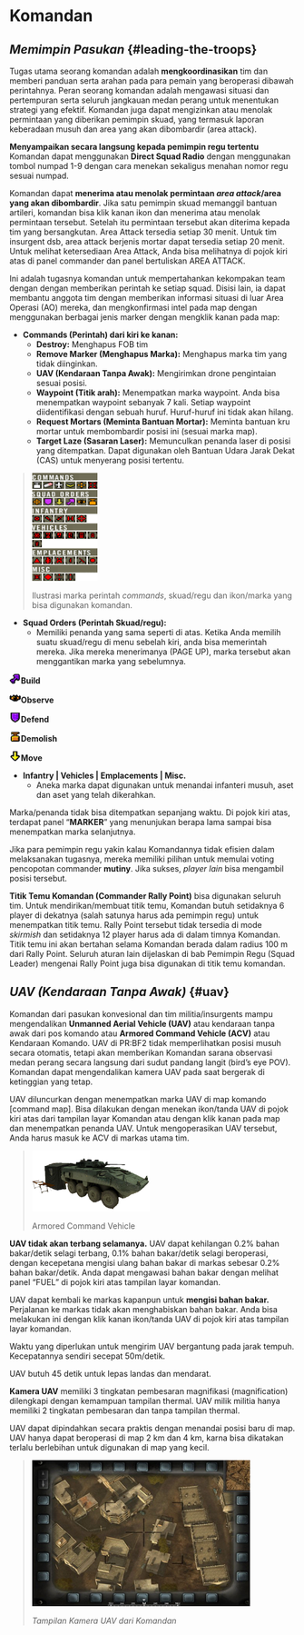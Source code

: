 # Komandan

## _Memimpin Pasukan_ {#leading-the-troops}

Tugas utama seorang komandan adalah **mengkoordinasikan** tim dan memberi panduan serta arahan pada para pemain yang beroperasi dibawah perintahnya. Peran seorang komandan adalah mengawasi situasi dan pertempuran serta seluruh jangkauan medan perang untuk menentukan strategi yang efektif. Komandan juga dapat mengizinkan atau menolak permintaan yang diberikan pemimpin skuad, yang termasuk laporan keberadaan musuh dan area yang akan dibombardir (area attack).

**Menyampaikan secara langsung kepada pemimpin regu tertentu** Komandan dapat menggunakan **Direct Squad Radio** dengan menggunakan tombol numpad 1-9 dengan cara menekan sekaligus menahan nomor regu sesuai numpad.

Komandan dapat **menerima atau menolak permintaan _area attack_/area yang akan dibombardir**. Jika satu pemimpin skuad memanggil bantuan artileri, komandan bisa klik kanan ikon dan menerima atau menolak permintaan tersebut. Setelah itu permintaan tersebut akan diterima kepada tim yang bersangkutan. Area Attack tersedia setiap 30 menit. Untuk tim insurgent dsb, area attack berjenis mortar dapat tersedia setiap 20 menit. Untuk melihat ketersediaan Area Attack, Anda bisa melihatnya di pojok kiri atas di panel commander dan panel bertuliskan AREA ATTACK.

Ini adalah tugasnya komandan untuk mempertahankan kekompakan team dengan dengan memberikan perintah ke setiap squad. Disisi lain, ia dapat membantu anggota tim dengan memberikan informasi situasi di luar Area Operasi (AO) mereka, dan mengkonfirmasi intel pada map dengan menggunakan berbagai jenis marker dengan mengklik kanan pada map:

* **Commands (Perintah) dari kiri ke kanan:**
  * **Destroy:** Menghapus FOB tim
  * **Remove Marker (Menghapus Marka):** Menghapus marka tim yang tidak diinginkan.
  * **UAV (Kendaraan Tanpa Awak):** Mengirimkan drone pengintaian sesuai posisi.
  * **Waypoint (Titik arah):** Menempatkan marka waypoint. Anda bisa menempatkan waypoint sebanyak 7 kali. Setiap waypoint diidentifikasi dengan sebuah huruf. Huruf-huruf ini tidak akan hilang.
  * **Request Mortars (Meminta Bantuan Mortar):** Meminta bantuan kru mortar untuk membombardir posisi ini (sesuai marka map).
  * **Target Laze (Sasaran Laser):** Memunculkan penanda laser di posisi yang ditempatkan. Dapat digunakan oleh Bantuan Udara Jarak Dekat (CAS) untuk menyerang posisi tertentu.

> ![](../assets/commands.png)
>
> Ilustrasi marka perintah _commands_, skuad/regu dan ikon/marka yang bisa digunakan komandan.

* **Squad Orders (Perintah Skuad/regu):**
  * Memiliki penanda yang sama seperti di atas. Ketika Anda memilih suatu skuad/regu di menu sebelah kiri, anda bisa memerintah mereka. Jika mereka menerimanya (PAGE UP), marka tersebut akan menggantikan marka yang sebelumnya.

![](../assets/build.png)**Build** 

![](../assets/observe.png)**Observe**

![](../assets/defendmarker.png)**Defend** 

![](../assets/demolish.png)**Demolish** 

![](../assets/move.png)**Move**

* **Infantry \| Vehicles \| Emplacements \| Misc.**
  * Aneka marka dapat digunakan untuk menandai infanteri musuh, aset dan aset yang telah dikerahkan.

Marka/penanda tidak bisa ditempatkan sepanjang waktu. Di pojok kiri atas, terdapat panel “**MARKER**” yang menunjukan berapa lama sampai bisa menempatkan marka selanjutnya.

Jika para pemimpin regu yakin kalau Komandannya tidak efisien dalam melaksanakan tugasnya, mereka memiliki pilihan untuk memulai voting pencopotan commander **mutiny**. Jika sukses, _player lain_ bisa mengambil posisi tersebut.

**Titik Temu Komandan (Commander Rally Point)** bisa digunakan seluruh tim. Untuk mendirikan/membuat titik temu, Komandan butuh setidaknya 6 player di dekatnya (salah satunya harus ada pemimpin regu) untuk menempatkan titik temu. Rally Point tersebut tidak tersedia di mode _skirmish_ dan setidaknya 12 player harus ada di dalam timnya Komandan. Titik temu ini akan bertahan selama Komandan berada dalam radius 100 m dari Rally Point. Seluruh aturan lain dijelaskan di bab Pemimpin Regu (Squad Leader) mengenai Rally Point juga bisa digunakan di titik temu komandan.

## _UAV (Kendaraan Tanpa Awak)_ {#uav}

Komandan dari pasukan konvesional dan tim militia/insurgents mampu mengendalikan **Unmanned Aerial Vehicle (UAV)** atau kendaraan tanpa awak dari pos komando atau **Armored Command Vehicle (ACV)** atau Kendaraan Komando. UAV di PR:BF2 tidak memperlihatkan posisi musuh secara otomatis, tetapi akan memberikan Komandan sarana observasi  medan perang secara langsung dari sudut pandang langit (bird’s eye POV). Komandan dapat mengendalikan kamera UAV pada saat bergerak di ketinggian yang tetap.

UAV diluncurkan dengan menempatkan marka UAV di map komando [command map]. Bisa dilakukan dengan menekan ikon/tanda UAV di pojok kiri atas dari tampilan layar Komandan atau dengan klik kanan pada map dan menempatkan penanda UAV. Untuk mengoperasikan UAV tersebut, Anda harus masuk ke ACV di markas utama tim.

> ![](../assets/acvv.png)
>
> Armored Command Vehicle

**UAV tidak akan terbang selamanya.** UAV dapat kehilangan 0.2% bahan bakar/detik selagi terbang, 0.1% bahan bakar/detik selagi beroperasi, dengan kecepetana mengisi ulang bahan bakar di markas sebesar 0.2% bahan bakar/detik. Anda dapat mengawasi bahan bakar dengan melihat panel “FUEL” di pojok kiri atas tampilan layar komandan.

UAV dapat kembali ke markas kapanpun untuk **mengisi bahan bakar.** Perjalanan ke markas tidak akan menghabiskan bahan bakar. Anda bisa melakukan ini dengan klik kanan ikon/tanda UAV di pojok kiri atas tampilan layar komandan.

Waktu yang diperlukan untuk mengirim UAV bergantung pada jarak tempuh. Kecepatannya sendiri secepat 50m/detik.

UAV butuh 45 detik untuk lepas landas dan mendarat.

**Kamera UAV** memiliki 3 tingkatan pembesaran magnifikasi (magnification) dilengkapi dengan kemampuan tampilan thermal. UAV milik militia hanya memiliki 2 tingkatan pembesaran dan tanpa tampilan thermal.

UAV dapat dipindahkan secara praktis dengan menandai posisi baru di map. UAV hanya dapat beroperasi di map 2 km dan 4 km, karna bisa dikatakan terlalu berlebihan untuk digunakan di map yang kecil.

> ![](../assets/uav.png)
>
> _Tampilan Kamera UAV dari Komandan_
